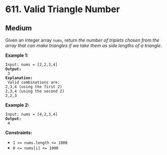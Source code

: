 # 611. Valid Triangle Number

## Medium



Given an integer array `nums`, return _the number of triplets chosen from the array that can make triangles if we take them as side lengths of a triangle_.

&#x20;

**Example 1:**

<pre><code>Input: nums = [2,2,3,4]
<strong>Output:
</strong> 3
<strong>Explanation:
</strong> Valid combinations are: 
2,3,4 (using the first 2)
2,3,4 (using the second 2)
2,2,3
</code></pre>

**Example 2:**

<pre><code>Input: nums = [4,2,3,4]
<strong>Output:
</strong> 4
</code></pre>

&#x20;

**Constraints:**

* `1 <= nums.length <= 1000`
* `0 <= nums[i] <= 1000`
